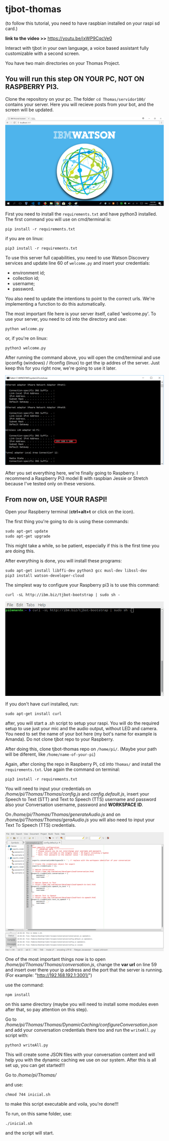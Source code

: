 # tjbot-thomas

(to follow this tutorial, you need to have raspbian installed on your raspi sd card.)

**link to the video >>**  https://youtu.be/jxWP9CqcVe0

Interact with tjbot in your own language, a voice based assistant fully customizable with a second screen.

You have two main directories on your Thomas Project.

## You will run this step ON YOUR PC, NOT ON RASPBERRY PI3.

Clone the repository on your pc. The folder `cd Thomas/servidor100/` contains your server. Here you will recieve posts from your bot, and the screen will be updated.

<img src="images/main-server-screen.png">

First you need to install the `requirements.txt` and have python3 installed. The first command you will use on cmd/terminal is:
```
pip install -r requirements.txt
```
if you are on linux:
```
pip3 install -r requirements.txt
```
To use this server full capabilities, you need to use Watson Discovery services and update line 60 of `welcome.py` and insert your credentials:
- <env> environment id;
- <col> collection id;
- <user> username;
- <pass> password.

You also need to update the intentions to point to the correct urls. We're implementing a function to do this automatically.

The most important file here is your server itself, called 'welcome.py'. To use your server, you need to cd into the directory and use:
```
python welcome.py
```
or, if you're on linux:
```
python3 welcome.py
```

After running the command above, you will open the cmd/terminal and use ipconfig (windows) / ifconfig (linux) to get the ip addres of the server. Just keep this for you right now, we're going to use it later.

<img src="images/ipexample.png">

After you set everything here, we're finally going to Raspberry. I recommend a Raspberry Pi3 model B with raspbian Jessie or Stretch because I've tested only on these versions.

## From now on, USE YOUR RASPI!

Open your Raspberry terminal (**ctrl+alt+t** or click on the icon).

The first thing you're going to do is using these commands:
```
sudo apt-get update
sudo apt-get upgrade
```
This might take a while, so be patient, especially if this is the first time you are doing this.

After everything is done, you will install these programs:

```
sudo apt-get install libffi-dev python3 gcc musl-dev libssl-dev
pip3 install watson-developer-cloud
```

The simplest way to configure your Raspberry pi3 is to use this command:

```
curl -sL http://ibm.biz/tjbot-bootstrap | sudo sh -
```
<img src="images/curl-command.png">

If you don't have curl installed, run: 
```
sudo apt-get install curl
```

after, you will start a .sh script to setup your raspi.
You will do the required setup to use just your mic and the audio output, without LED and camera. You need to set the name of your bot here (my bot's name for example is Amanda). Do not clone tjbot repo to your Raspberry.

After doing this, clone tjbot-thomas repo on `/home/pi/`.
(Maybe your path will be diferent, like `/home/name-of-your-pi`)

Again, after cloning the repo in Raspberry Pi, cd into `Thomas/` and install the `requirements.txt`. Use again the command on terminal:
```
pip3 install -r requirements.txt
```

You will need to input your credentials on */home/pi/Thomas/Thomas/config.js* and
*config.default.js*, insert your Speech to Text (STT) and Text to Speech (TTS) username and password also your Conversation username, password and **WORKSPACE ID**.

On */home/pi/Thomas/Thomas/generateAudio.js* and on */home/pi/Thomas/Thomas/geraAudio.js* you will also need to input your Text To Speech (TTS) credentials. 

<img src="images/js-credentials.png">

One of the most important things now is to open */home/pi/Thomas/Thomas/conversation.js*, change the **var url** on line 59 and insert over there your ip address and the port that the server is running. (For example: "http://192.168.192.1:3001/")

use the command:
```
npm install
```
on this same directory (maybe you will need to install some modules even after that, so pay attention on this step).

Go to */home/pi/Thomas/Thomas/DynamicCaching/configureConversation.json* and add your conversation credentials there too and run the `writeAll.py` script with:
```
python3 writeAll.py
```
This will create some JSON files with your conversation content and will help you with the dynamic caching we use on our system.
After this is all set up, you can get started!!!

Go to */home/pi/Thomas/*

and use:
```
chmod 744 inicial.sh
```
to make this script executable and voila, you're done!!!

To run, on this same folder, use:
```
./inicial.sh
```
 and the script will start.